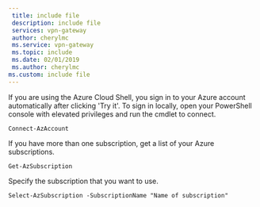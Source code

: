 ```yaml
---
 title: include file
 description: include file
 services: vpn-gateway
 author: cherylmc
 ms.service: vpn-gateway
 ms.topic: include
 ms.date: 02/01/2019
 ms.author: cherylmc
ms.custom: include file
---
```


 If you are using the Azure Cloud Shell, you sign in to your Azure account automatically after clicking 'Try it'. To sign in locally, open your PowerShell console with elevated privileges and run the cmdlet to connect.

```azurepowershell
Connect-AzAccount
```

If you have more than one subscription, get a list of your Azure subscriptions.

```azurepowershell-interactive
Get-AzSubscription
```

Specify the subscription that you want to use.

```azurepowershell-interactive
Select-AzSubscription -SubscriptionName "Name of subscription"
```
